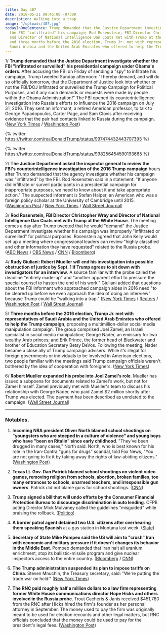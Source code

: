 ```yaml
---
title: Day 487
date: 2018-05-21 09:46:00 -07:00
description: Walking into a trap.
image: "/uploads/487.jpg"
todayInOneSentence: Trump demanded that the Justice Department investigate whether
  the FBI "infiltrated" his campaign; Rod Rosenstein, FBI Director Christopher Wray
  and Director of National Intelligence Dan Coats met with Trump at the White House;
  and three months before the 2016 election, Trump Jr. met with representatives of
  Saudi Arabia and the United Arab Emirates who offered to help the Trump campaign.
---
```


1/ **Trump demanded that the Justice Department investigate whether the FBI "infiltrated or surveilled" his presidential campaign under Obama's orders**. After accusing the FBI on Friday of sending a "spy" to infiltrate his campaign, Trump tweeted Sunday afternoon: "I hereby demand, and will do so officially tomorrow, that the Department of Justice look into whether or not the FBI/DOJ infiltrated or surveilled the Trump Campaign for Political Purposes, and if any such demands or requests were made by people within the Obama Administration!" The FBI opened its counterintelligence investigation into Russia's efforts to influence the 2016 campaign on July 31, 2016. They sent an informant, a retired American professor, to talk to George Papadopoulos, Carter Page, and Sam Clovis after receiving evidence that the pair had contacts linked to Russia during the campaign. ([New York Times](https://www.nytimes.com/2018/05/20/us/politics/trump-mueller.html) / [Washington Post](https://www.washingtonpost.com/politics/secret-fbi-source-for-russia-investigation-met-with-three-trump-advisers-during-campaign/2018/05/18/9778d9f0-5aea-11e8-b656-a5f8c2a9295d_story.html))

{% twitter https://twitter.com/realDonaldTrump/status/997474432443707393 %}

{% twitter https://twitter.com/realDonaldTrump/status/998256454590193665 %}

2/ **The Justice Department asked the inspector general to review the FBI's counterintelligence investigation of the 2016 Trump campaign** hours after Trump demanded that the agency investigate whether his campaign was "infiltrated" by the FBI. Rod Rosenstein said in a statement: "If anyone did infiltrate or surveil participants in a presidential campaign for inappropriate purposes, we need to know about it and take appropriate action." The suspected informant is Stefan Halper, an American who was a foreign policy scholar at the University of Cambridge until 2015. ([Washington Post](https://www.washingtonpost.com/politics/justice-department-calls-for-inquiry-after-trump-demands-probe-into-whether-fbi-infiltrated-or-surveilled-his-campaign/2018/05/20/636a05a0-5c7d-11e8-b2b8-08a538d9dbd6_story.html?noredirect=on&utm_term=.3c20f1aec215) / [New York Times](https://www.nytimes.com/2018/05/18/us/politics/trump-fbi-informant-russia-investigation.html) / [Wall Street Journal](https://www.wsj.com/articles/trump-to-demand-investigation-into-whether-fbi-infiltrated-his-campaign-1526849292))

3/ **Rod Rosenstein, FBI Director Christopher Wray and Director of National Intelligence Dan Coats met with Trump at the White House**. The meeting comes a day after Trump tweeted that he would "demand" the Justice Department investigate whether his campaign was improperly "infiltrated or surveilled" for political purposes. Rosenstein agreed that John Kelly would set up a meeting where congressional leaders can review "highly classified and other information they have requested" related to the Russia probe. ([ABC News](https://abcnews.go.com/Politics/president-trump-orders-doj-campaign-infiltrated/story?id=55309163) / [CBS News](https://www.cbsnews.com/news/white-house-confirms-trump-meeting-with-top-intelligence-officials/) / [CNN](https://www.cnn.com/2018/05/21/politics/rod-rosenstein-christopher-wray-donald-trump-meeting/index.html) / [Bloomberg](https://www.bloomberg.com/news/articles/2018-05-21/trump-s-russia-probe-attacks-escalate-from-tweets-to-action))

4/ **Rudy Giuliani: Robert Mueller will end his investigation into possible obstruction of justice by Sept. 1 if Trump agrees to sit down with investigators for an interview**. A source familiar with the probe called the deadline "entirely made-up" and "another apparent effort to pressure the special counsel to hasten the end of his work." Giuliani added that questions about the FBI informant who approached campaign aides in 2016 need "to be cleared up before we even approach the idea of doing an interview" because Trump could be "walking into a trap." ([New York Times](https://www.nytimes.com/2018/05/20/us/politics/mueller-trump-obstruction-september-giuliani.html) / [Reuters](https://www.reuters.com/article/us-usa-trump-russia/trump-to-ask-justice-department-to-look-into-campaign-surveillance-claims-idUSKCN1IL0PQ) / [Washington Post](https://www.washingtonpost.com/politics/justice-department-calls-for-inquiry-after-trump-demands-probe-into-whether-fbi-infiltrated-or-surveilled-his-campaign/2018/05/20/636a05a0-5c7d-11e8-b2b8-08a538d9dbd6_story.html) / [Wall Street Journal](https://www.wsj.com/articles/trump-should-get-details-on-informant-before-mueller-interview-giuliani-says-1526814000))

5/ **Three months before the 2016 election, Trump Jr. met with representatives of Saudi Arabia and the United Arab Emirates who offered to help the Trump campaign**, proposing a multimillion-dollar social media manipulation campaign. The group comprised Joel Zamel, an Israeli specialist in social media manipulation; George Nader, an emissary for two wealthy Arab princes; and Erik Prince, the former head of Blackwater and brother of Education Secretary Betsy DeVos. Following the meeting, Nader became a close ally of Trump campaign advisers. While it's illegal for foreign governments or individuals to be involved in American elections, two people familiar with the meetings said Trump campaign officials weren't bothered by the idea of cooperation with foreigners. ([New York Times](https://www.nytimes.com/2018/05/19/us/politics/trump-jr-saudi-uae-nader-prince-zamel.html))

6/ **Robert Mueller expanded his probe into Joel Zamel's role**. Mueller has issued a subpoena for documents related to Zamel's work, but not for Zamel himself. Zamel previously met with Mueller's team to discuss his relationship with George Nader, who paid Zamel $2 million shortly after Trump was elected. The payment has been described as unrelated to the campaign. ([Wall Street Journal](https://www.wsj.com/articles/mueller-probe-expands-to-israeli-entrepreneur-with-u-a-e-ties-1526763816))

---

### Notables.

1. **Incoming NRA president Oliver North blamed school shootings on "youngsters who are steeped in a culture of violence" and young boys who have "been on Ritalin" since early childhood**. "They've been drugged in many cases," North said. North, who is best known for his role in the Iran-Contra "guns for drugs" scandal, told Fox News, "You are not going to fix it by taking away the rights of law-abiding citizens." ([Washington Post](https://www.washingtonpost.com/politics/oliver-north-incoming-nra-chief-blames-school-shootings-on-culture-of-violence/2018/05/20/cb85592e-5c27-11e8-9ee3-49d6d4814c4c_story.html?utm_term=.e2da66759c3e))

2. **Texas Lt. Gov. Dan Patrick blamed school shootings on violent video games, removing religion from schools, abortion, broken families, too many entrances to schools, unarmed teachers, and irresponsible gun owners**. Patrick did not blame guns for school shootings. ([CNN](https://www.cnn.com/2018/05/20/us/texas-lieutenant-governor-dan-patrick-reasons-for-school-shootings/index.html))

3. **Trump signed a bill that will undo efforts by the Consumer Financial Protection Bureau to discourage discrimination in auto lending**. CFPB acting Director Mick Mulvaney called the guidelines "misguided" while praising the rollback. ([Politico](https://www.politico.com/story/2018/05/21/trump-signs-bill-blocking-cfpb-auto-lending-measure-558281))

4. **A border patrol agent detained two U.S. citizens after overhearing them speaking Spanish** at a gas station in Montana last week. ([Slate](https://slate.com/news-and-politics/2018/05/u-s-citizens-detained-by-border-control-in-montana-for-speaking-spanish.html))

5. **Secretary of State Mike Pompeo said the US will aim to "crush" Iran with economic and military pressure if it doesn't changes its behavior in the Middle East**. Pompeo demanded that Iran halt all uranium enrichment, stop its ballistic-missile program and give nuclear inspectors access to the entire country. ([Bloomberg](https://www.bloomberg.com/news/articles/2018-05-21/pompeo-details-demands-on-iran-after-trump-kills-nuclear-accord) / [CNN](https://www.cnn.com/2018/05/21/politics/pompeo-iran-speech/index.html))

6. **The Trump administration suspended its plan to impose tariffs on China**. Steven Mnuchin, the Treasury secretary, said: "We're putting the trade war on hold." ([New York Times](https://www.nytimes.com/2018/05/20/us/politics/mnuchin-kudlow-china-trade.html))

7. **The RNC paid roughly half a million dollars to a law firm representing former White House communications director Hope Hicks and others involved in the Russia probe**. Trout Cacheris & Janis received $451,780 from the RNC after Hicks hired the firm's founder as her personal attorney in September. The money used to pay the firm was originally meant to be used for election recounts and other legal matters, but RNC officials concluded that the money could be used to pay for the president's legal fees. ([Washington Post](https://www.washingtonpost.com/news/post-politics/wp/2018/05/20/rnc-paid-nearly-half-a-million-dollars-to-law-firm-representing-hope-hicks-and-others-in-russia-probes/?utm_term=.cb59fcd637ad))